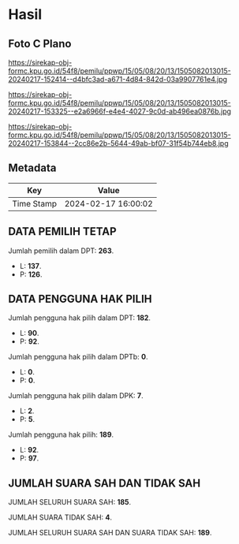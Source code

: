 # Hasil

## Foto C Plano

https://sirekap-obj-formc.kpu.go.id/54f8/pemilu/ppwp/15/05/08/20/13/1505082013015-20240217-152414--d4bfc3ad-a671-4d84-842d-03a9907761e4.jpg

https://sirekap-obj-formc.kpu.go.id/54f8/pemilu/ppwp/15/05/08/20/13/1505082013015-20240217-153325--e2a6966f-e4e4-4027-9c0d-ab496ea0876b.jpg

https://sirekap-obj-formc.kpu.go.id/54f8/pemilu/ppwp/15/05/08/20/13/1505082013015-20240217-153844--2cc86e2b-5644-49ab-bf07-31f54b744eb8.jpg


## Metadata

| Key        | Value               |
| ---------- | ------------------- |
| Time Stamp | 2024-02-17 16:00:02 |


## DATA PEMILIH TETAP

Jumlah pemilih dalam DPT: **263**.
 * L: **137**.
 * P: **126**.

## DATA PENGGUNA HAK PILIH

Jumlah pengguna hak pilih dalam DPT: **182**.
 * L: **90**.
 * P: **92**.

Jumlah pengguna hak pilih dalam DPTb: **0**.
 * L: **0**.
 * P: **0**.

Jumlah pengguna hak pilih dalam DPK: **7**.
 * L: **2**.
 * P: **5**.

Jumlah pengguna hak pilih: **189**.
 * L: **92**.
 * P: **97**.

## JUMLAH SUARA SAH DAN TIDAK SAH

JUMLAH SELURUH SUARA SAH: **185**.

JUMLAH SUARA TIDAK SAH: **4**.

JUMLAH SELURUH SUARA SAH DAN SUARA TIDAK SAH: **189**.


